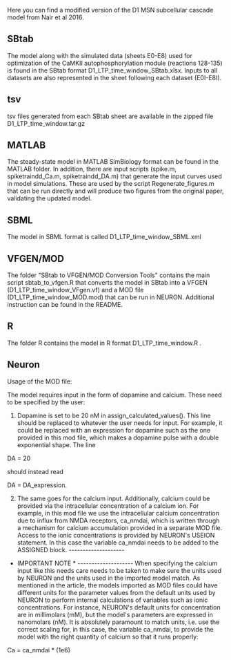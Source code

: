 Here you can find a modified version of the D1 MSN subcellular cascade model from Nair et al 2016.

## SBtab

The model along with the simulated data (sheets E0-E8) used for optimization of the CaMKII autophosphorylation 
module (reactions 128-135) is found in the SBtab format D1_LTP_time_window_SBtab.xlsx. Inputs to all datasets 
are also represented in the sheet following each dataset (E0I-E8I).

## tsv

tsv files generated from each SBtab sheet are available in the zipped file D1_LTP_time_window.tar.gz

## MATLAB

The steady-state model in MATLAB SimBiology format can be found in the MATLAB folder. In addition, there are 
input scripts (spike.m, spiketraindd_Ca.m, spiketraindd_DA.m) that generate the input curves used in model 
simulations. These are used by the script Regenerate_figures.m that can be run directly and will produce two 
figures from the original paper, validating the updated model.

## SBML

The model in SBML format is called D1_LTP_time_window_SBML.xml

## VFGEN/MOD

The folder "SBtab to VFGEN/MOD Conversion Tools" contains the main script sbtab_to_vfgen.R that converts the model
in SBtab into a VFGEN (D1_LTP_time_window_VFgen.vf) and a MOD file (D1_LTP_time_window_MOD.mod) that can be run 
in NEURON. Additional instruction can be found in the README.

## R

The folder R contains the model in R format D1_LTP_time_window.R
.
## Neuron

Usage of the MOD file:

The model requires input in the form of dopamine and calcium. These need to be specified by the user:

1. Dopamine is set to be 20 nM in assign_calculated_values(). This line should be replaced to whatever the user needs for input. For example, it could be replaced with an expression for dopamine such as the one provided in this mod file, which makes a dopamine pulse with a double exponential shape. The line 

DA = 20 

should instead read 

DA = DA_expression.

2. The same goes for the calcium input. Additionally, calcium could be provided via the intracellular concentration of a calcium ion. For example, in this mod file we use the intracellular calcium concentration due to influx from NMDA receptors, ca_nmdai, which is written through a mechanism for calcium accumulation provided in a separate MOD file. Access to the ionic concentrations is provided by NEURON's USEION statement. In this case the variable ca_nmdai needs to be added to the ASSIGNED block. 
*--------------------*
*   IMPORTANT NOTE   *
*--------------------* 
When specifying the calcium input like this needs care needs to be taken to make sure the units used by NEURON and the units used in the imported model match. As mentioned in the article, the models imported as MOD files could have different units for the parameter values from the default units used by NEURON to perform internal calculations of variables such as ionic concentrations. For instance, NEURON's default units for concentration are in millimolars (mM), but the model's parameters are expressed in nanomolars (nM). It is absolutely paramount to match units, i.e. use the correct scaling for, in this case, the variable ca_nmdai, to provide the model with the right quantity of calcium so that it runs properly:

Ca = ca_nmdai * (1e6)
